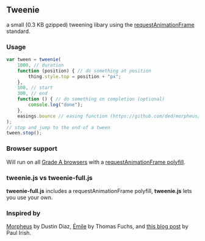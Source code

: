 Tweenie
-------
a small (0.3 KB gzipped) tweening libary using the [requestAnimationFrame](http://webstuff.nfshost.com/anim-timing/Overview.html) standard.

### Usage

``` js
var tween = tweenie(
	1000, // duration
	function (position) { // do something at position
		thing.style.top = position + "px";
	},
	100, // start
	300, // end
	function () { // do something on completion (optional)
		console.log("done");
	},
	easings.bounce // easing function (https://github.com/ded/morpheus/blob/master/src/easings.js) (optional)
);
// stop and jump to the end of a tween
tween.stop();
```

### Browser support

Will run on all [Grade A browsers](http://yuilibrary.com/yui/docs/tutorials/gbs/) with a [requestAnimationFrame polyfill](https://gist.github.com/1579671).

### tweenie.js vs tweenie-full.js

**tweenie-full.js** includes a requestAnimationFrame polyfill, **tweenie.js** lets you use your own.

### Inspired by

[Morpheus](https://github.com/ded/morpheus/) by Dustin Diaz, [Émile](https://github.com/madrobby/emile/) by Thomas Fuchs, and [this blog post](http://paulirish.com/2011/requestanimationframe-for-smart-animating/) by Paul Irish.